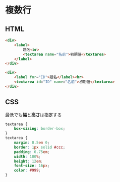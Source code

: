 # 複数行
## HTML
```html
<div>
	<label>
		題名<br>
		<textarea name="名前">初期値</textarea>
	</label>
</div>
```

```html
<div>
	<label for="ID">題名</label><br>
	<textarea id="ID" name="名前">初期値</textarea>
</div>
```

## CSS
最低でも**幅**と**高さ**は指定する  
```css
textarea {
	box-sizing: border-box;
}
textarea {
	margin: 0.5em 0;
	border: 1px solid #ccc;
	padding: 0.75em;
	width: 100%;
	height: 12em;
	font-size: 16px;
	color: #999;
}
```
